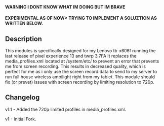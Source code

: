 #### WARNING I DONT KNOW WHAT IM DOING BUT IM BRAVE
#### EXPERIMENTAL AS OF NOW< TRYING TO IMPLEMENT A SOLUZTION AS WRITTEN BELOW.

## Description 
This modules is specifically designed for my Lenovo tb-x606f running the last release of pixel experience 13 and twrp 3.7FA
It replaces the media_profiles.xml located at /system/etc/ to prevent an error that prevents me from screen recording. This results in decreased quality, which is perfect for me as i only use the screen record data to send to my server to run full house wireless ambilight right from my tablet.
This module should fix (or prevet) issues with screen recording by limiting resolution to 720p. 


## Changelog
v1.1 - Added the 720p limited profiles in media_profiles.xml.

v1 - Initial Fork.
